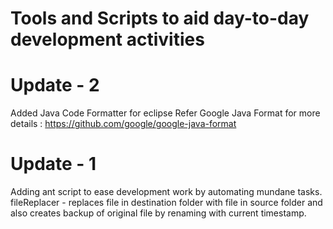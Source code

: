 # Tools and Scripts to aid day-to-day development activities


# Update - 2
Added Java Code Formatter for eclipse
Refer  Google Java Format for more details : https://github.com/google/google-java-format

# Update - 1
Adding ant script to ease development work by automating mundane tasks.
fileReplacer - replaces file in destination folder with file in source folder and also creates backup of original file by renaming with current timestamp.

